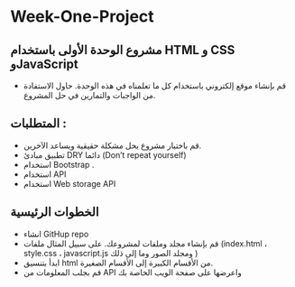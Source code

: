 # Week-One-Project



## مشروع الوحدة الأولى باستخدام HTML و CSS وJavaScript
* قم بإنشاء موقع إلكتروني باستخدام كل ما تعلمناه في هذه الوحدة. حاول الاستفادة من الواجبات والتمارين في حل المشروع.

## المتطلبات :
* قم باختيار مشروع يحل مشكلة  حقيقية ويساعد الآخرين.
* تطبيق مبادئ DRY دائما (Don’t repeat yourself)
* استخدام Bootstrap .
* استخدام API
* استخدام Web storage API

## الخطوات الرئيسية
* انشاء GitHup repo
* قم بإنشاء مجلد وملفات لمشروعك. على سبيل المثال ملفات (index.html ، style.css ، javascript.js ومجلد الصور وما إلى ذلك )
* ابدأ بتنسيق html من الأقسام الكبيرة إلى الأقسام الصغيرة.
* قم بجلب المعلومات من API واعرضها على صفحة الويب الخاصة بك


